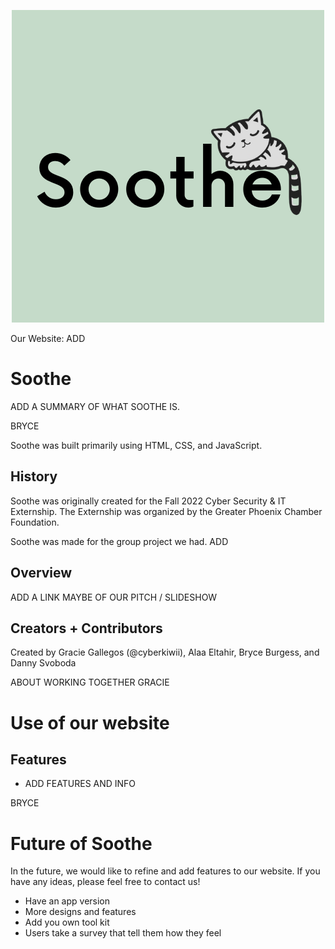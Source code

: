 <p align="center">
   <img src="logo.png"/>
</p>

Our Website: ADD

# Soothe

ADD A SUMMARY OF WHAT SOOTHE IS.

BRYCE

Soothe was built primarily using HTML, CSS, and JavaScript. 


## History

Soothe was originally created for the Fall 2022 Cyber Security & IT Externship. The Externship was organized by the Greater Phoenix Chamber Foundation.

Soothe was made for the group project we had. ADD


## Overview

ADD A LINK MAYBE OF OUR PITCH / SLIDESHOW


## Creators + Contributors

Created by Gracie Gallegos (@cyberkiwii), Alaa Eltahir, Bryce Burgess, and Danny Svoboda

ABOUT WORKING TOGETHER
GRACIE


# Use of our website

## Features

- ADD FEATURES AND INFO

BRYCE


# Future of Soothe

In the future, we would like to refine and add features to our website. If you have any ideas, please feel free to contact us! 
- Have an app version 
- More designs and features
- Add you own tool kit 
- Users take a survey that tell them how they feel 

